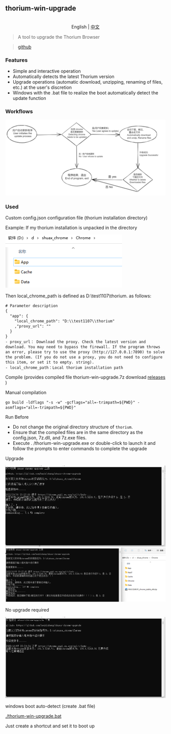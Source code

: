 ## thorium-win-upgrade

<p align="center">
    <br> English | <a href="README-CN.md">中文</a>
</p>

> A tool to upgrade the Thorium Browser

> [github](https://github.com/hezhizheng/thorium-win-upgrade)

### Features
- Simple and interactive operation
- Automatically detects the latest Thorium version
- Upgrade operations (automatic download, unzipping, renaming of files, etc.) at the user's discretion
- Windows with the .bat file to realize the boot automatically detect the update function

### Workflows
![free-pic](./images/1.png)


### Used
Custom config.json configuration file (thorium installation directory)

Example: If my thorium installation is unpacked in the directory

![free-pic](./images/2.png)

Then local_chrome_path is defined as D:\test1107\thorium. as follows:
```
# Parameter description
{
  "app": {
    "local_chrome_path": "D:\\test1107\\thorium"
    ,"proxy_url": ""
  }
}
- proxy_url： Download the proxy. Check the latest version and download. You may need to bypass the firewall. If the program throws an error, please try to use the proxy (http://127.0.0.1:7890) to solve the problem. (If you do not use a proxy, you do not need to configure this item, or set it to empty. string).
- local_chrome_path：Local thorium installation path
```

Compile (provides compiled file thorium-win-upgrade.7z download [releases](https://github.com/hezhizheng/thorium-win-upgrade/releases) )

Manual compilation
```
go build -ldflags "-s -w" -gcflags="all=-trimpath=${PWD}" -asmflags="all=-trimpath=${PWD}"
```

Run Before
- Do not change the original directory structure of `thorium`.
- Ensure that the compiled files are in the same directory as the config.json, 7z.dll, and 7z.exe files.
- Execute . /thorium-win-upgrade.exe or double-click to launch it and follow the prompts to enter commands to complete the upgrade

Upgrade

![free-pic](./images/4.png)
![free-pic](./images/6.png)


No upgrade required

![free-pic](./images/3.png)

windows boot auto-detect (create .bat file)

[./thorium-win-upgrade.bat](./thorium-win-upgrade.bat)

Just create a shortcut and set it to boot up